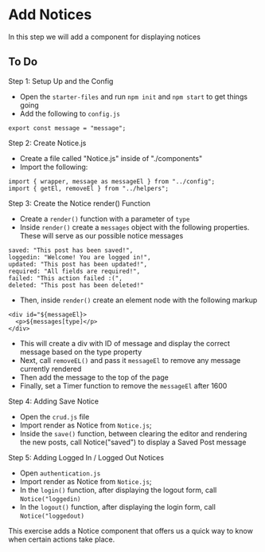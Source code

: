 # Add Notices

In this step we will add a component for displaying notices

## To Do

Step 1: Setup Up and the Config
- Open the `starter-files` and run `npm init` and `npm start` to get things going
- Add the following to `config.js` 
```
export const message = "message";
```

Step 2: Create Notice.js
- Create a file called "Notice.js" inside of "./components"
- Import the following:
```
import { wrapper, message as messageEl } from "../config";
import { getEl, removeEl } from "../helpers";
```

Step 3: Create the Notice render() Function
- Create a `render()` function with a parameter of `type`
- Inside `render()` create a `messages` object with the following properties.  These will serve as our possible notice messages
```
saved: "This post has been saved!",
loggedin: "Welcome! You are logged in!",
updated: "This post has been updated!",
required: "All fields are required!",
failed: "This action failed :(",
deleted: "This post has been deleted!"
```
- Then, inside `render()` create an element node with the following markup
```
<div id="${messageEl}>
  <p>${messages[type]</p>
</div>
```
- This will create a div with ID of message and display the correct message based on the type property
- Next, call `removeEL()` and pass it `messageEl` to remove any message currently rendered
- Then add the message to the top of the page
- Finally, set a Timer function to remove the `messageEl` after 1600

Step 4: Adding Save Notice
- Open the `crud.js` file
- Import render as Notice from `Notice.js`;
- Inside the `save()` function, between clearing the editor and rendering the new posts, call Notice("saved") to display a Saved Post message

Step 5: Adding Logged In / Logged Out Notices
- Open `authentication.js`
- Import render as Notice from `Notice.js`;
- In the `login()` function, after displaying the logout form, call `Notice("loggedin)`
- In the `logout()` function, after displaying the login form, call `Notice("loggedout)`

This exercise adds a Notice component that offers us a quick way to know when certain actions take place.